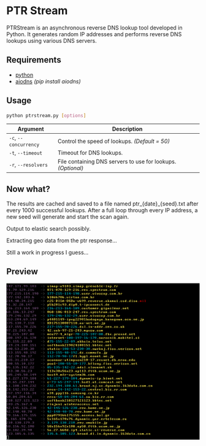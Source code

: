# PTR Stream

PTRStream is an asynchronous reverse DNS lookup tool developed in Python. It generates random IP addresses and performs reverse DNS lookups using various DNS servers.

## Requirements
- [python](https://www.python.org/)
- [aiodns](https://pypi.org/project/aiodns/) *(pip install aiodns)*

## Usage

```bash
python ptrstream.py [options]
```

| Argument               | Description                                                  |
| ---------------------- | ------------------------------------------------------------ |
|  `-c`, `--concurrency` | Control the speed of lookups. *(Default = 50)*               |
| `-t`, `--timeout`      | Timeout for DNS lookups.                                     |
| `-r`, `--resolvers`    | File containing DNS servers to use for lookups. *(Optional)* |

## Now what?
The results are cached and saved to a file named ptr_{date}_{seed}.txt after every 1000 successful lookups. After a full loop through every IP address, a new seed will generate and start the scan again.

Output to elastic search possibly.

Extracting geo data from the ptr response...

Still a work in progress I guess...


## Preview
![](.screens/preview.gif)
